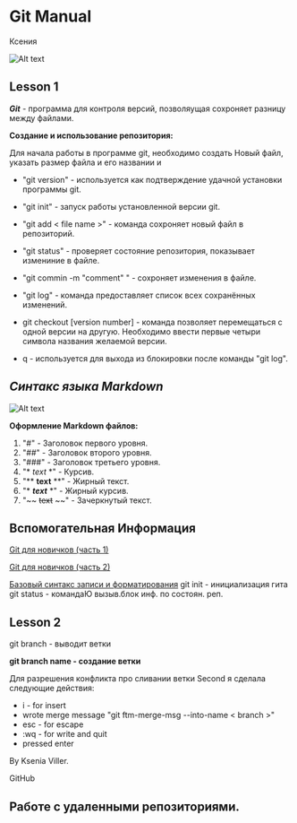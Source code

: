 # Git Manual 

Ксения

![Alt text](https://www.20i.com/blog/wp-content/uploads/2022/08/git-blog-header.png "a title")

## Lesson 1 
***Git*** - программа для контроля версий, позволяущая сохроняет разницу между файлами. 

**Создание и использование репозитория:**

Для начала работы в программе git, необходимо создать Новый файл, указать размер файла и его названии и 

- "git version" - используется как подтверждение удачной установки программы git. 

- "git init" - запуск работы установленной версии git.

- "git add < file name >" - команда сохроняет новый файл в репозиторий. 

- "git status" - проверяет состояние репозитория, показывает измениние в файле. 

- "git commin -m "comment" " - сохроняет изменения в файле. 

- "git log" - команда предоставляет список всех сохранённых изменений.  

- git checkout [version number] - команда позволяет перемещаться с одной версии на другую. Необходимо ввести первые четыри символа названия желаемой версии. 

- q - используется для выхода из блокировки после команды "git log".


## ***Синтакс языка Markdown***

![Alt text](https://serokell.io/files/pm/pmzzkh71.Markdown_markup_language_pic1.jpg "a title")

**Оформление Markdown файлов:**

1. "#" - Заголовок первого уровня. 
2. "##" - Заголовок второго уровня. 
3. "###" - Заголовок третьего уровня.
4. "* *text* *" - Курсив.
5. "** **text** **" - Жирный текст.
6. "* ***text*** *" - Жирный курсив. 
7. "~~ ~~text~~ ~~" - Зачеркнутый текст.

## Вспомогательная Информация

[Git для новичков (часть 1)](https://habr.com/ru/articles/541258/)

[Git для новичков (часть 2)](https://habr.com/ru/articles/542616/)

[Базовый синтакс записи и форматирования](https://docs.github.com/ru/get-started/writing-on-github/getting-started-with-writing-and-formatting-on-github/basic-writing-and-formatting-syntax)
git init - инициализация гита
git status - командаЮ вызыв.блок инф. по состоян. реп.
## Lesson 2
git branch - выводит ветки

**git branch name - создание ветки**

Для разрешения конфликта про сливании ветки Second я сделала следующие действия:

- i - for insert
- wrote merge message "git ftm-merge-msg --into-name < branch >"
- esc - for escape
- :wq - for write and quit 
- pressed enter



By Ksenia Viller.

GitHub

## Работе с удаленными репозиториями.

